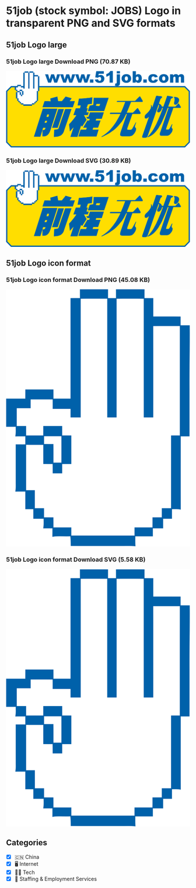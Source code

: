 # 51job (stock symbol: JOBS) Logo in transparent PNG and SVG formats

## 51job Logo large

### 51job Logo large Download PNG (70.87 KB)

![51job Logo large Download PNG (70.87 KB)](/img/orig/JOBS_BIG-5c9255b6.png)

### 51job Logo large Download SVG (30.89 KB)

![51job Logo large Download SVG (30.89 KB)](/img/orig/JOBS_BIG-f829e2a7.svg)

## 51job Logo icon format

### 51job Logo icon format Download PNG (45.08 KB)

![51job Logo icon format Download PNG (45.08 KB)](/img/orig/JOBS-b5ce161b.png)

### 51job Logo icon format Download SVG (5.58 KB)

![51job Logo icon format Download SVG (5.58 KB)](/img/orig/JOBS-b4b980d8.svg)



## Categories
- [x] 🇨🇳 China
- [x] 🖥️ Internet
- [x] 👩‍💻 Tech
- [x] 💼 Staffing & Employment Services
